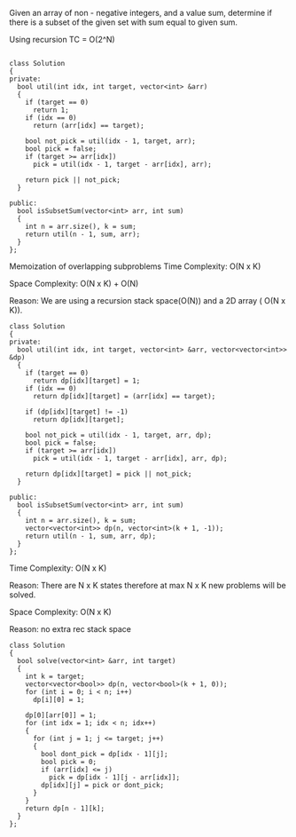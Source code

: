 Given an array of non - negative integers, and a value sum,
determine if there is a subset of the given set with sum equal to given sum.

Using recursion
TC = O(2^N)

```

class Solution
{
private:
  bool util(int idx, int target, vector<int> &arr)
  {
    if (target == 0)
      return 1;
    if (idx == 0)
      return (arr[idx] == target);

    bool not_pick = util(idx - 1, target, arr);
    bool pick = false;
    if (target >= arr[idx])
      pick = util(idx - 1, target - arr[idx], arr);

    return pick || not_pick;
  }

public:
  bool isSubsetSum(vector<int> arr, int sum)
  {
    int n = arr.size(), k = sum;
    return util(n - 1, sum, arr);
  }
};

```

Memoization of overlapping subproblems
Time Complexity: O(N x K)

Space Complexity: O(N x K) + O(N)

Reason: We are using a recursion stack space(O(N)) and a 2D array ( O(N x K)).

```
class Solution
{
private:
  bool util(int idx, int target, vector<int> &arr, vector<vector<int>> &dp)
  {
    if (target == 0)
      return dp[idx][target] = 1;
    if (idx == 0)
      return dp[idx][target] = (arr[idx] == target);

    if (dp[idx][target] != -1)
      return dp[idx][target];

    bool not_pick = util(idx - 1, target, arr, dp);
    bool pick = false;
    if (target >= arr[idx])
      pick = util(idx - 1, target - arr[idx], arr, dp);

    return dp[idx][target] = pick || not_pick;
  }

public:
  bool isSubsetSum(vector<int> arr, int sum)
  {
    int n = arr.size(), k = sum;
    vector<vector<int>> dp(n, vector<int>(k + 1, -1));
    return util(n - 1, sum, arr, dp);
  }
};

```

Time Complexity: O(N x K)

Reason: There are N x K states therefore at max N x K new problems will be solved.

Space Complexity: O(N x K)

Reason: no extra rec stack space

```
class Solution
{
  bool solve(vector<int> &arr, int target)
  {
    int k = target;
    vector<vector<bool>> dp(n, vector<bool>(k + 1, 0));
    for (int i = 0; i < n; i++)
      dp[i][0] = 1;

    dp[0][arr[0]] = 1;
    for (int idx = 1; idx < n; idx++)
    {
      for (int j = 1; j <= target; j++)
      {
        bool dont_pick = dp[idx - 1][j];
        bool pick = 0;
        if (arr[idx] <= j)
          pick = dp[idx - 1][j - arr[idx]];
        dp[idx][j] = pick or dont_pick;
      }
    }
    return dp[n - 1][k];
  }
};
```
